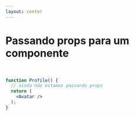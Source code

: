 ```yaml
---
layout: center
---
```


# Passando props para um componente

<br />

```jsx
function Profile() {
  // ainda não estamos passando props
  return (
    <Avatar />
  );
}
```

<style>
code {
  @apply text-xl !important;
}
</style>

<!--
- aqui está o código que vamos evoluir agora
-->